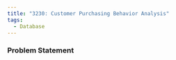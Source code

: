 ```yaml
---
title: "3230: Customer Purchasing Behavior Analysis"
tags:
  - Database
---
```

### Problem Statement

